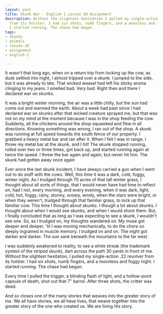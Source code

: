 ```yaml
---
layout: post
title: Skunk War - English 1 Lesson 10 Assignment
description: Without the slightest hesitation I pulled my single-action .22 revolver
  from its holster; I had six shots, numb fingers, and a moonless and foggy night.
  I started running. The chase had began.
tags:
- skunks
- animals
- lesson-10
- assignment
- english-1

---
```

It wasn't that long ago, when on a return trip from locking up the cow, as dusk settled into night, I almost tripped over a skunk. I jumped to the side, but it was already to late. That wicked weasel had left his sticky aroma clinging to my jeans. I smelled bad. Very bad. Right then and there I declared war on skunks.

It was a bright winter morning, the air was a little chilly, but the sun had come out and warmed the earth. About a week had past since I had declared war on skunks after that wicked creature sprayed me, but that was not on my mind at the moment because I was in the shop feeding the cow. Suddenly, all the chickens around the shop squawked and flew in all directions. Knowing something was wrong, I ran out of the shop. A skunk was running at full speed towards the south fence of our property. I grabbed a heavy metal bar and ran after it. When I felt I was in range, I threw my metal bar at the skunk, and I hit! The skunk stopped running, rolled over two or three times, got back up, and started running again at twice the speed. I threw the bar again and again, but never hit him. The skunk had gotten away once again

Ever since the last skunk incident, I have always carried a gun when I went out to do stuff with the cows. Well, this time it was a dark, cold, foggy, winter night. As I trudged through 70 acres of that tall winter grass, I thought about all sorts of things, that I would never have had time to reflect on, had I not, every morning, and every evening, when it was dark, light, cold, hot, foggy, rainy, stormy, snowy, windy, when the stars were bright,  or when they weren't, trudged through that familiar grass, to lock up that familiar cow. This time I thought about skunks. I though a lot about skunks. I thought about when I would see skunks, and when I would shoot them. But, I finally concluded that as long as I was expecting to see a skunk, I wouldn't see one. So, as I trudged on, my thoughts wandered on. My muse got deeper and deeper, 'til I was moving mechanically, to do the chore so deeply ingrained in muscle memory. I trudged on and on. The night got darker and darker. The sun sank beneath the mountains to the far west.

I was suddenly awakened to reality, to see a white streak (the trademark symbol of the striped skunk), dart across the path 30 yards in front of me. Without the slightest hesitation, I pulled my single-action .22 revolver from its holster. I had six shots, numb fingers, and a moonless and foggy night. I started running. The chase had begun.

Every time I pulled the trigger, a blinding flash of light, and a hollow-point capsule of  death, shot out that 7" barrel. After three shots, the critter was dead.

And so closes one of the many stories that weaves into the greater story of me. We all have stories, we all have lives, that weave together into the greater story of the one who created us. We are living _His_ story.
